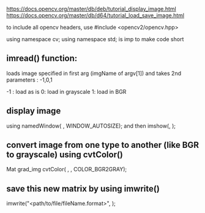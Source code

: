 https://docs.opencv.org/master/db/deb/tutorial_display_image.html
https://docs.opencv.org/master/db/d64/tutorial_load_save_image.html

to include all opencv headers, use #include <opencv2/opencv.hpp>

using namespace cv; using namespace std; is imp to make code short

## imread() function: 
loads image specified in first arg (imgName of argv[1]) and takes 2nd parameters : -1,0,1

-1 : load as is
0: load in grayscale
1: load in BGR

## display image 
using namedWindow( <windowName>, WINDOW_AUTOSIZE);
and then imshow(<windowName>, <matrixName>);

## convert image from one type to another (like BGR to grayscale) using cvtColor()
Mat grad_img
cvtColor( <originalMat>, <newMat>, COLOR_BGR2GRAY);

## save this new matrix by using imwrite()
imwrite("<path/to/file/fileName.format>", <newMat>);

